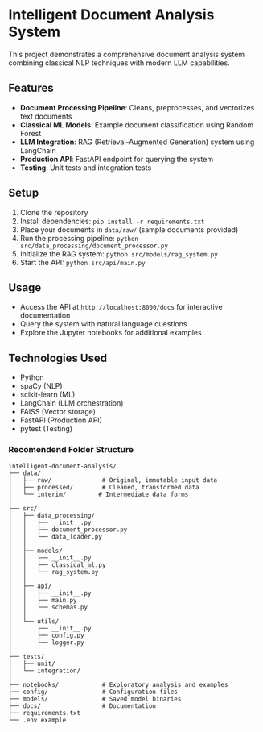 # Intelligent Document Analysis System

This project demonstrates a comprehensive document analysis system combining classical NLP techniques with modern LLM capabilities.

## Features

- **Document Processing Pipeline**: Cleans, preprocesses, and vectorizes text documents
- **Classical ML Models**: Example document classification using Random Forest
- **LLM Integration**: RAG (Retrieval-Augmented Generation) system using LangChain
- **Production API**: FastAPI endpoint for querying the system
- **Testing**: Unit tests and integration tests

## Setup

1. Clone the repository
2. Install dependencies: `pip install -r requirements.txt`
3. Place your documents in `data/raw/` (sample documents provided)
4. Run the processing pipeline: `python src/data_processing/document_processor.py`
5. Initialize the RAG system: `python src/models/rag_system.py`
6. Start the API: `python src/api/main.py`

## Usage

- Access the API at `http://localhost:8000/docs` for interactive documentation
- Query the system with natural language questions
- Explore the Jupyter notebooks for additional examples

## Technologies Used

- Python
- spaCy (NLP)
- scikit-learn (ML)
- LangChain (LLM orchestration)
- FAISS (Vector storage)
- FastAPI (Production API)
- pytest (Testing)

### Recomendend Folder Structure
```
intelligent-document-analysis/
├── data/
│   ├── raw/              # Original, immutable input data
│   ├── processed/        # Cleaned, transformed data
│   └── interim/         # Intermediate data forms
│
├── src/
│   ├── data_processing/
│   │   ├── __init__.py
│   │   ├── document_processor.py
│   │   └── data_loader.py
│   │
│   ├── models/
│   │   ├── __init__.py
│   │   ├── classical_ml.py
│   │   └── rag_system.py
│   │
│   ├── api/
│   │   ├── __init__.py
│   │   ├── main.py
│   │   └── schemas.py
│   │
│   └── utils/
│       ├── __init__.py
│       ├── config.py
│       └── logger.py
│
├── tests/
│   ├── unit/
│   └── integration/
│
├── notebooks/            # Exploratory analysis and examples
├── config/               # Configuration files
├── models/               # Saved model binaries
├── docs/                 # Documentation
├── requirements.txt
└── .env.example
```